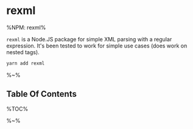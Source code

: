 # rexml

%NPM: rexml%

`rexml` is a Node.JS package for simple XML parsing with a regular expression. It's been tested to work for simple use cases (does work on nested tags).

```sh
yarn add rexml
```

%~%

## Table Of Contents

%TOC%

%~%